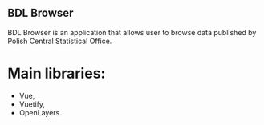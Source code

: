 ## BDL Browser
BDL Browser is an application that allows user to browse data published by Polish Central Statistical Office.

# Main libraries:
- Vue,
- Vuetify,
- OpenLayers.
